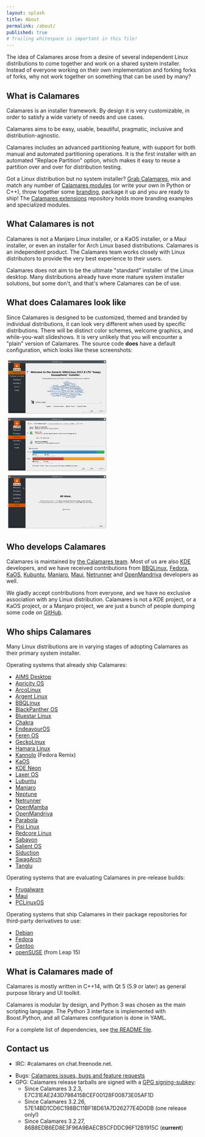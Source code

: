 ```yaml
---
layout: splash
title: About
permalink: /about/
published: true
# Trailing whitespace is important in this file!
---
```


The idea of Calamares arose from a desire of several independent Linux distributions to come together and work on a shared system installer. Instead of everyone working on their own implementation and forking forks of forks, why not work together on something that can be used by many?

## What is Calamares

Calamares is an installer framework. By design it is very customizable, in order to satisfy a wide variety of needs and use cases.

Calamares aims to be easy, usable, beautiful, pragmatic, inclusive and distribution-agnostic.

Calamares includes an advanced partitioning feature, with support for both manual and automated partitioning operations. It is the first installer with an automated "Replace Partition" option, which makes it easy to reuse a partition over and over for distribution testing.

Got a Linux distribution but no system installer? [Grab Calamares](https://github.com/calamares/calamares), mix and match any number of [Calamares modules](https://github.com/calamares/calamares/tree/calamares/src/modules) (or write your own in Python or C++), throw together some [branding](https://github.com/calamares/calamares/tree/calamares/src/branding), package it up and you are ready to ship!
The [Calamares extensions](https://github.com/calamares/calamares-extensions)
repository holds more branding examples and specialized modules.

## What Calamares is not

Calamares is not a Manjaro Linux installer, or a KaOS installer, or a Maui installer, or even an installer for Arch Linux based distributions. Calamares is an independent product. The Calamares team works closely with Linux distributors to provide the very best experience to their users.

Calamares does not aim to be the ultimate "standard" installer of the Linux desktop. Many distributions already have more mature system installer solutions, but some don't, and that's where Calamares can be of use.

## What does Calamares look like

Since Calamares is designed to be customized, themed and branded by individual distributions,
it can look very different when used by specific distributions. There will be distinct
color schemes, welcome graphics, and while-you-wait slideshows.
It is very unlikely that you will encounter a "plain" version of Calamares.
The source code **does** have a default configuration, which looks like these
screenshots:

<div>
  <img src="/images/page-welcome.png" width="266" alt="Welcome page">
  <img src="/images/page-partition.png" width="266" alt="Partitioning page">
  <img src="/images/page-finished.png" width="266" alt="Partitioning page">
</div>

## Who develops Calamares

Calamares is maintained by [the Calamares team](/team/). Most of us are also [KDE](https://kde.org) developers, and we have received contributions from [BBQLinux](http://bbqlinux.org/), [Fedora](https://fedoraproject.org/), [KaOS](http://kaosx.us/), [Kubuntu](http://kubuntu.org), [Manjaro](http://manjaro.org/), [Maui](http://www.maui-project.org/), [Netrunner](http://www.netrunner.com/) and [OpenMandriva](https://www.openmandriva.org/) developers as well.

We gladly accept contributions from everyone, and we have no exclusive association with any Linux distribution. Calamares is not a KDE project, or a KaOS project, or a Manjaro project, we are just a bunch of people dumping some code on [GitHub](https://github.com/calamares).

## Who ships Calamares

Many Linux distributions are in varying stages of adopting Calamares as their primary system installer.

Operating systems that already ship Calamares:

- [AIMS Desktop](https://desktop.aims.ac.za/)
- [Apricity OS](http://www.apricityos.com/)
- [ArcoLinux](https://arcolinux.com/category/arcolinux/help/)
- [Argent Linux](https://rogentos.ro/#Portfolio)
- [BBQLinux](http://bbqlinux.org/)
- [BlackPanther OS](http://www.blackpantheros.eu/)
- [Bluestar Linux](http://bluestarlinux.sourceforge.net/)
- [Chakra](https://chakralinux.org/)
- [EndeavourOS](https://endeavouros.com/)
- [Feren OS](https://ferenos.weebly.com/)
- [GeckoLinux](http://geckolinux.github.io/)
- [Hamara Linux](https://www.hamaralinux.org/)
- [Kannolo](https://kannolo.sourceforge.io/) (Fedora Remix)
- [KaOS](http://kaosx.us/)
- [KDE Neon](https://neon.kde.org/)
- [Laxer OS](https://www.laxeros.com/)
- [Lubuntu](http://lubuntu.me/)
- [Manjaro](http://manjaro.org/)
- [Neptune](https://neptuneos.com/en/start-page.html)
- [Netrunner](http://www.netrunner.com/)
- [OpenMamba](http://openmamba.org/en/)
- [OpenMandriva](https://www.openmandriva.org/)
- [Parabola](https://www.parabola.nu/)
- [Pisi Linux](https://www.pisilinux.org/)
- [Redcore Linux](http://redcorelinux.org/)
- [Sabayon](https://www.sabayon.org/)
- [Salient OS](https://salientos.github.io/)
- [Siduction](https://siduction.org/)
- [SwagArch](https://swagarch.gitlab.io/)
- [Tanglu](http://tanglu.org/)

Operating systems that are evaluating Calamares in pre-release builds:

- [Frugalware](https://frugalware.org/)
- [Maui](http://www.maui-project.org/)
- [PCLinuxOS](http://www.pclinuxos.com/)

Operating systems that ship Calamares in their package repositories for third-party derivatives to use:

- [Debian](https://debian.org/)
- [Fedora](https://fedoraproject.org/)
- [Gentoo](https://gentoo.org/)
- [openSUSE](https://opensuse.org/) (from Leap 15)

## What is Calamares made of

Calamares is mostly written in C++14, with Qt 5 (5.9 or later) as general 
purpose library and UI toolkit.

Calamares is modular by design, and Python 3 was chosen as the main 
scripting language. The Python 3 interface is implemented with Boost.Python, 
and all Calamares configuration is done in YAML.

For a complete list of dependencies, see 
[the README file](https://github.com/calamares/calamares/blob/calamares/README.md).

## Contact us

- IRC: #calamares on chat.freenode.net.  
<!-- Mailing list: [calamares-dev@googlegroups.com](mailto:calamares-dev@googlegroups.com)   -->
- Bugs: [Calamares issues, bugs and feature requests](https://github.com/calamares/calamares/issues)
- GPG: Calamares release tarballs are signed with a [GPG signing-subkey](pk-7FEA3DA6169C77D6.txt):
  - Since Calamares 3.2.3, E7C31EAE243D798415BCEF00128F00873E05AF1D
  - Since Calamares 3.2.26, 57E14BD1CD6C198BC11BF18D61A7D26277E4D0DB (one release only!)
  - Since Calamares 3.2.27, 86B8EDB6ED8E3F96A9BAECB5CFDDC96F12B1915C (**current**)
